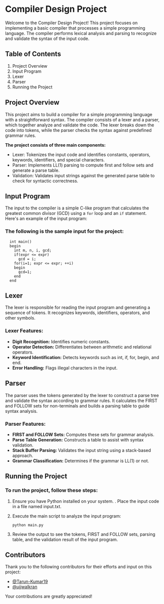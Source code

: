 # Compiler Design Project
Welcome to the Compiler Design Project! This project focuses on implementing a basic compiler that processes a simple programming language. The compiler performs lexical analysis and parsing to recognize and validate the syntax of the input code.

## Table of Contents
1. Project Overview
2. Input Program
3. Lexer
4. Parser
5. Running the Project
   
## Project Overview
This project aims to build a compiler for a simple programming language with a straightforward syntax. The compiler consists of a lexer and a parser, which together analyze and validate the code. The lexer breaks down the code into tokens, while the parser checks the syntax against predefined grammar rules.

**The project consists of three main components:**
* Lexer: Tokenizes the input code and identifies constants, operators, keywords, identifiers, and special characters.
* Parser: Implements LL(1) parsing to compute first and follow sets and generate a parse table.
* Validation: Validates input strings against the generated parse table to check for syntactic correctness.

## Input Program
The input to the compiler is a simple C-like program that calculates the greatest common divisor (GCD) using a `for` loop and an `if` statement. Here's an example of the input program:

### The following is the sample input for the project:
      int main()
      begin
        int m, n, i, gcd;
        if(expr <= expr)
          gcd = i;
        for(i=1; expr <= expr; ++i)
        begin
          gcd=1;
        end
      end

## Lexer
The lexer is responsible for reading the input program and generating a sequence of tokens. It recognizes keywords, identifiers, operators, and other symbols.

### Lexer Features:
* **Digit Recognition:** Identifies numeric constants.
* **Operator Detection:** Differentiates between arithmetic and relational operators.
* **Keyword Identification:** Detects keywords such as int, if, for, begin, and end.
* **Error Handling:** Flags illegal characters in the input.

## Parser
The parser uses the tokens generated by the lexer to construct a parse tree and validate the syntax according to grammar rules. It calculates the FIRST and FOLLOW sets for non-terminals and builds a parsing table to guide syntax analysis.

### Parser Features:
* **FIRST and FOLLOW Sets:** Computes these sets for grammar analysis.
* **Parse Table Generation:** Constructs a table to assist with syntax validation.
* **Stack Buffer Parsing:** Validates the input string using a stack-based approach.
* **Grammar Classification:** Determines if the grammar is LL(1) or not.

## Running the Project
### To run the project, follow these steps:

1. Ensure you have Python installed on your system.
. Place the input code in a file named input.txt.
3. Execute the main script to analyze the input program:

       python main.py
   
4. Review the output to see the tokens, FIRST and FOLLOW sets, parsing table, and the validation result of the input program.

## Contributors
Thank you to the following contributors for their efforts and input on this project:

* [@Tarun-Kumar19](https://github.com/Tarun-Kumar19)
* [@ujjwalkran](https://github.com/ujjwalkran)

Your contributions are greatly appreciated!
